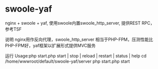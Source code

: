 # swoole-yaf
nginx + swoole + yaf, 使用swoole内置swoole_http_server, 提供REST RPC，参考TSF

说明
nginx用作反向代理，swoole_http_server 相当于PHP-FPM，压测性能比PHP-FPM好，yaf框架以扩展形式提供MVC服务

运行
Usage:php start.php start | stop | reload | restart | status | help
cd /home/wwwroot/default/swoole-yaf/server
php start.php start
